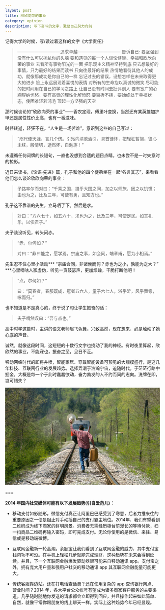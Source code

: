 ```yaml
---
layout: post
title: 欣欣向荣的事业
category: opinion
description: 写下奋斗的文字，激励自己努力向前
---
```


记得大学的时候，写/读过着这样的文字《大学责任》
                                             
> ——————————追求卓越——————————
> 告诉自已:
> 要坚强到没有什么可以扰乱你的头脑
> 要和遇见的每一个人谈论健康、幸福和欣欣向荣的事业
> 去看所有事物阳光的一面
> 把乐观主义精神坚持到底
> 只去想最好的事情，只为最好的结果而读书
> 只向往最好的结果
> 热情地看待其他人的成功，就像那成功是你自已的一样
> 忘记过去的错误，设想怎样在未来取得更大的进步
> 脸上永远展现着喜悦的表情
> 对所有的生命抱以真诚的微笑
> 尽可能的把时间用在自已的学习之路上
> 让自已没有时间去批评别人
> 要有宽广的心胸容纳忧愁，要有高贵的理性化解愤怒
> 要百折不挠，要始终处于幸福状态，使困难轻若鸿毛
> 顶起一方坚强的天空

那时候谈论的“欣欣向荣的事业”——香农定理，傅里叶变换，当然还有某英雄加护甲还是属性性价比高，也有一番滋味。

时荏转逝，轻狂不在。“人生是一场苦难”。意识到这些的自己写过：
> “咫尺便天涯，言几个伤。引殇向清歌酒引，具首徒怀，把轻狂暂搁，彼心未秣，殷情切，逝然怀，自勉旃！”

未遵循任何词牌的长短句，一直也没想到合适的题目点睛。也未尝不是一时失意时的掠影。

近日来读书，《论语·先进》篇，孔子和他的四个徒弟坐在一起“各言其志”，来看看他们怎么谈论欣欣向荣的事业：
> 子路率尔而对曰：“千乘之国，摄乎大国之间，加之以师旅，因之以饥馑；由也为之，比及三年，可使有勇，且知方也。”

孔子这不靠谱的先生，立马哂了下。然后是求。
>对曰：“方六七十，如五六十，求也为之，比及三年，可使足民。如其礼乐，以俟君子。”

夫子装没听见，转头问赤。
>“赤，尔何如？”
>
>对曰：“非曰能之，愿学焉。宗庙之事，如会同，端章甫，愿为小相焉。”

先生忍不住心里小活动*** “宗庙会同，非诸侯而何？赤也为之小，孰能为之大？” ***心里嘀咕人家虚伪，听见一货鼓瑟声，更加烦躁，干脆打断他吧！
> “点，尔何如？”
> 
> 曰：“莫春者，春服既成，冠者五六人，童子六七人，浴乎沂，风乎舞雩，咏而归。”
  
也不知道是不是真心的，终于说了句让学生振奋的话：
>夫子喟然叹曰：“吾与点也。”
    
高中时学这篇时，主讲的语文老师眉飞色舞，兴致高然，现在想来，必是触动了她心底的声音。

诚然，就像这段时间，这短短的十数行文字也挠动了我的神经。有时夜里算起，欣欣然的事业，不能寐也，振奋之至，旦日不乏。

移动网络时代的即将井喷，智能家居、穿戴智能设备可预见的大规模盛行，是这几年科技、互联网行业的发展趋势。选择弄潮于浩瀚宇宙，追随时代，于茫茫行路中掘金，大概是每一个于此时蠢蠢欲动，奋力勃发的人不约而同的志向。洗牌在即，岂可错失？

![Never ever miss it](/images/read-life-knowledge/miss-train.jpg)

===

**2014 年国内社交媒体可能有以下发展趋势(引自爱范儿)：**

- 移动支付如影随形。微信支付真正让阿里巴巴感受到了寒意，后者力推来往的重要原因之一便是阻止对手动摇自己的支付霸主地位。2014年，我们有望看到二维码成为线下商家的鲜明风景。消费者无需经历柜台前漫长的等待付款，扫一扫商品二维码再输入密码，即可完成支付。无论你使用的是微信、来往、易信或是移动端微博。

- 互联网金融新一轮高潮。余额宝让我们看到了互联网金融的威力，其中支付宝钱包功不可没。在手机上轻松几步就能完成理财，这种趋势在未来会得到延续。并且，下一个互联网金融爆发驱动器很可能来自移动通讯 app。支付宝之外，拥有庞大用户量和强用户社交的移动通讯 app 其互联网金融能量可能更大。

- 传统客服靠边站。还在打电话查话费？还在使用复杂的 app 查询银行网点、营业时间？2014 年，各大平台公众帐号有望成为诸多商家客户服务的主要渠道。几乎随时随地你发送的请求都会立即得到回应，并且操作起来如此简单、自然，就像平常你跟朋友的线上聊天一样。实际上这种趋势今年已经显现。

